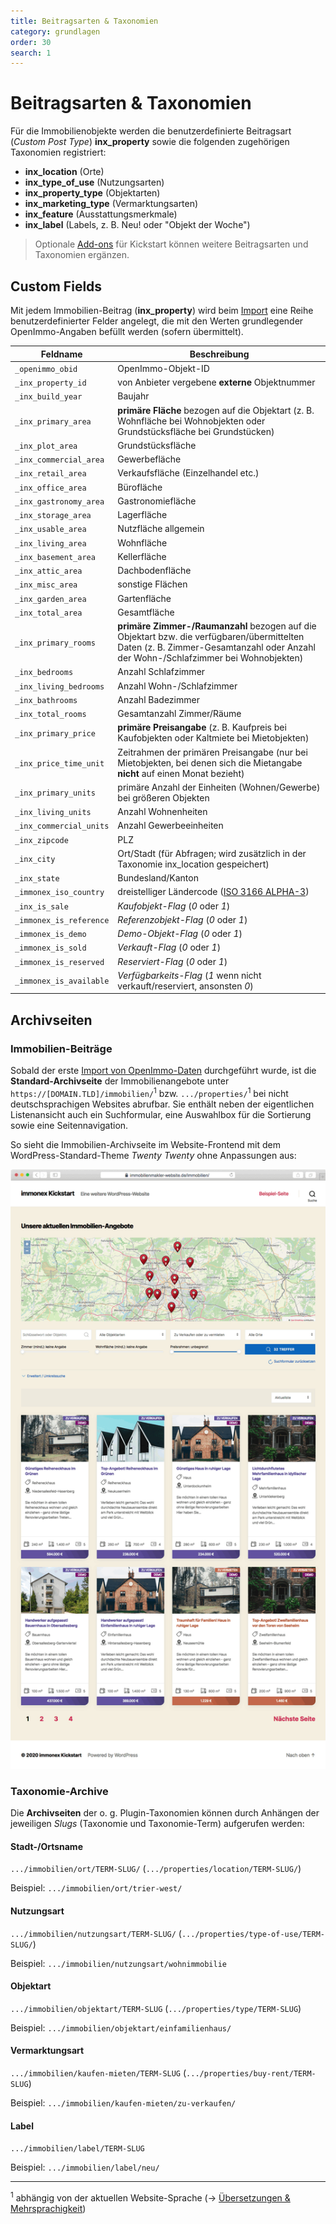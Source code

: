 ```yaml
---
title: Beitragsarten & Taxonomien
category: grundlagen
order: 30
search: 1
---
```


# Beitragsarten & Taxonomien

Für die Immobilienobjekte werden die benutzerdefinierte Beitragsart (<i>Custom Post Type</i>) **inx_property** sowie die folgenden zugehörigen Taxonomien registriert:

- **inx_location** (Orte)
- **inx_type_of_use** (Nutzungsarten)
- **inx_property_type** (Objektarten)
- **inx_marketing_type** (Vermarktungsarten)
- **inx_feature** (Ausstattungsmerkmale)
- **inx_label** (Labels, z. B. Neu! oder "Objekt der Woche")

> Optionale [Add-ons](add-ons.html) für Kickstart können weitere Beitragsarten und Taxonomien ergänzen.

## Custom Fields

Mit jedem Immobilien-Beitrag (**inx_property**) wird beim [Import](schnellstart/import.html) eine Reihe benutzerdefinierter Felder angelegt, die mit den Werten grundlegender OpenImmo-Angaben befüllt werden (sofern übermittelt).

| Feldname | Beschreibung |
| -------- | ------------ |
| `_openimmo_obid` | OpenImmo-Objekt-ID |
| `_inx_property_id` | von Anbieter vergebene **externe** Objektnummer |
| `_inx_build_year` | Baujahr |
| `_inx_primary_area` | **primäre Fläche** bezogen auf die Objektart (z. B. Wohnfläche bei Wohnobjekten oder Grundstücksfläche bei Grundstücken) |
| `_inx_plot_area` | Grundstücksfläche |
| `_inx_commercial_area` | Gewerbefläche |
| `_inx_retail_area` | Verkaufsfläche (Einzelhandel etc.) |
| `_inx_office_area` | Bürofläche |
| `_inx_gastronomy_area` | Gastronomiefläche |
| `_inx_storage_area` | Lagerfläche |
| `_inx_usable_area` | Nutzfläche allgemein |
| `_inx_living_area` | Wohnfläche |
| `_inx_basement_area` | Kellerfläche |
| `_inx_attic_area` | Dachbodenfläche |
| `_inx_misc_area` | sonstige Flächen |
| `_inx_garden_area` | Gartenfläche |
| `_inx_total_area` | Gesamtfläche |
| `_inx_primary_rooms` | **primäre Zimmer-/Raumanzahl** bezogen auf die Objektart bzw. die verfügbaren/übermittelten Daten (z. B. Zimmer-Gesamtanzahl oder Anzahl der Wohn-/Schlafzimmer bei Wohnobjekten) |
| `_inx_bedrooms` | Anzahl Schlafzimmer |
| `_inx_living_bedrooms` | Anzahl Wohn-/Schlafzimmer |
| `_inx_bathrooms` | Anzahl Badezimmer |
| `_inx_total_rooms` | Gesamtanzahl Zimmer/Räume |
| `_inx_primary_price` | **primäre Preisangabe** (z. B. Kaufpreis bei Kaufobjekten oder Kaltmiete bei Mietobjekten) |
| `_inx_price_time_unit` | Zeitrahmen der primären Preisangabe (nur bei Mietobjekten, bei denen sich die Mietangabe **nicht** auf einen Monat bezieht) |
| `_inx_primary_units` | primäre Anzahl der Einheiten (Wohnen/Gewerbe) bei größeren Objekten |
| `_inx_living_units` | Anzahl Wohnenheiten |
| `_inx_commercial_units` | Anzahl Gewerbeeinheiten |
| `_inx_zipcode` | PLZ |
| `_inx_city` | Ort/Stadt (für Abfragen; wird zusätzlich in der Taxonomie inx_location gespeichert) |
| `_inx_state` | Bundesland/Kanton |
| `_immonex_iso_country` | dreistelliger Ländercode ([ISO 3166 ALPHA-3](https://de.wikipedia.org/wiki/ISO-3166-1-Kodierliste)) |
| `_inx_is_sale` | <i>Kaufobjekt-Flag</i> (*0* oder *1*) |
| `_immonex_is_reference` | <i>Referenzobjekt-Flag</i> (*0* oder *1*) |
| `_immonex_is_demo` | <i>Demo-Objekt-Flag</i> (*0* oder *1*) |
| `_immonex_is_sold` | <i>Verkauft-Flag</i> (*0* oder *1*) |
| `_immonex_is_reserved` | <i>Reserviert-Flag</i> (*0* oder *1*) |
| `_immonex_is_available` | <i>Verfügbarkeits-Flag</i> (*1* wenn nicht verkauft/reserviert, ansonsten *0*) |

## Archivseiten

### Immobilien-Beiträge

Sobald der erste [Import von OpenImmo-Daten](import.html) durchgeführt wurde, ist die **Standard-Archivseite** der Immobilienangebote unter `https://[DOMAIN.TLD]/immobilien/`<sup>1</sup> bzw. `.../properties/`<sup>1</sup> bei nicht deutschsprachigen Websites abrufbar. Sie enthält neben der eigentlichen Listenansicht auch ein Suchformular, eine Auswahlbox für die Sortierung sowie eine Seitennavigation.

So sieht die Immobilien-Archivseite im Website-Frontend mit dem WordPress-Standard-Theme <i>Twenty Twenty</i> ohne Anpassungen aus:

![Immobilien-Archivseite im Frontend](assets/scst-fe-property-archive.png)

### Taxonomie-Archive

Die **Archivseiten** der o. g. Plugin-Taxonomien können durch Anhängen der jeweiligen <i>Slugs</i> (Taxonomie und Taxonomie-Term) aufgerufen werden:

#### Stadt-/Ortsname

`.../immobilien/ort/TERM-SLUG/` (`.../properties/location/TERM-SLUG/`)

Beispiel: `.../immobilien/ort/trier-west/`

#### Nutzungsart

`.../immobilien/nutzungsart/TERM-SLUG/` (`.../properties/type-of-use/TERM-SLUG/`)

Beispiel: `.../immobilien/nutzungsart/wohnimmobilie`

#### Objektart

`.../immobilien/objektart/TERM-SLUG` (`.../properties/type/TERM-SLUG`)

Beispiel: `.../immobilien/objektart/einfamilienhaus/`

#### Vermarktungsart

`.../immobilien/kaufen-mieten/TERM-SLUG` (`.../properties/buy-rent/TERM-SLUG`)

Beispiel: `.../immobilien/kaufen-mieten/zu-verkaufen/`

#### Label

`.../immobilien/label/TERM-SLUG`

Beispiel: `.../immobilien/label/neu/`

---

<sup>1</sup> abhängig von der aktuellen Website-Sprache (→ [Übersetzungen & Mehrsprachigkeit](../anpassung-erweiterung/uebersetzung-mehrsprachigkeit.html))